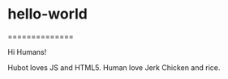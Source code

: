# hello-world
==============

Hi Humans!

Hubot loves JS and HTML5.
Human love Jerk Chicken and rice.
